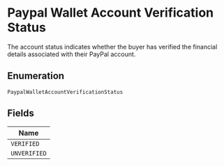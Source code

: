 
# Paypal Wallet Account Verification Status

The account status indicates whether the buyer has verified the financial details associated with their PayPal account.

## Enumeration

`PaypalWalletAccountVerificationStatus`

## Fields

| Name |
|  --- |
| `VERIFIED` |
| `UNVERIFIED` |

